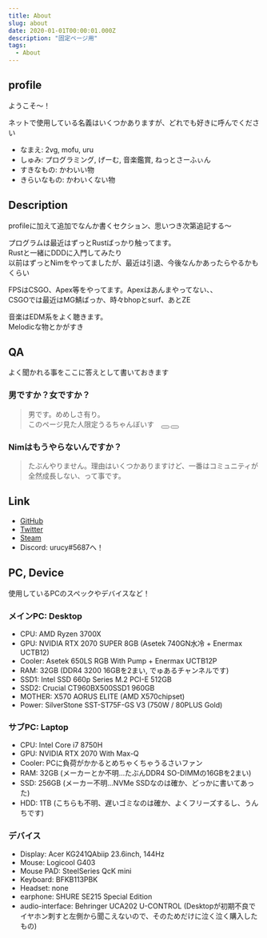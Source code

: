 ```yaml
---
title: About
slug: about
date: 2020-01-01T00:00:01.000Z
description: "固定ページ用"
tags:
  - About
---
```


## profile  
ようこそ～！

ネットで使用している名義はいくつかありますが、どれでも好きに呼んでください

- なまえ: 2vg, mofu, uru
- しゅみ: プログラミング, げーむ, 音楽鑑賞, ねっとさーふぃん
- すきなもの: かわいい物
- きらいなもの: かわいくない物

## Description  
profileに加えて追加でなんか書くセクション、思いつき次第追記する～

プログラムは最近はずっとRustばっかり触ってます。  
Rustと一緒にDDDに入門してみたり  
以前はずっとNimをやってましたが、最近は引退、今後なんかあったらやるかもくらい

FPSはCSGO、Apex等をやってます。Apexはあんまやってない、、  
CSGOでは最近はMG鯖ばっか、時々bhopとsurf、あとZE  

音楽はEDM系をよく聴きます。  
Melodicな物とかがすき

## QA  
よく聞かれる事をここに答えとして書いておきます

### 男ですか？女ですか？  
> 男です。めめしさ有り。  
> <audio id="uruchan" src="./audio/uruchan.mp3"></audio>
> このページ見た人限定うるちゃんぼいす　<button onclick="document.getElementById('uruchan').play()"><i class="gg-play-track-next"></i></button> <button onclick="document.getElementById('uruchan').pause()"><i class="gg-play-pause"></i></button>

### Nimはもうやらないんですか？  
> たぶんやりません。理由はいくつかありますけど、一番はコミュニティが全然成長しない、って事です。

## Link  
- [GitHub](https://github.com/2vg)
- [Twitter](https://twitter.com/2vg)
- [Steam](https://steamcommunity.com/id/kattanElite)
- Discord: urucy#5687へ！

## PC, Device  
使用しているPCのスペックやデバイスなど！

### メインPC: Desktop  
- CPU: AMD Ryzen 3700X
- GPU: NVIDIA RTX 2070 SUPER 8GB (Asetek 740GN水冷 + Enermax UCTB12)
- Cooler: Asetek 650LS RGB With Pump + Enermax UCTB12P
- RAM: 32GB (DDR4 3200 16GBを2まい, でゅあるチャンネルです)
- SSD1: Intel SSD 660p Series M.2 PCI-E 512GB
- SSD2: Crucial CT960BX500SSD1 960GB
- MOTHER: X570 AORUS ELITE (AMD X570chipset)
- Power: SilverStone SST-ST75F-GS V3 (750W / 80PLUS Gold)

### サブPC: Laptop  
- CPU: Intel Core i7 8750H
- GPU: NVIDIA RTX 2070 With Max-Q
- Cooler: PCに負荷がかかるとめちゃくちゃうるさいファン
- RAM: 32GB (メーカーとか不明...たぶんDDR4 SO-DIMMの16GBを2まい)
- SSD: 256GB (メーカー不明...NVMe SSDなのは確か、どっかに書いてあった)
- HDD: 1TB (こちらも不明、遅いゴミなのは確か、よくフリーズするし、うんちです)

### デバイス  
- Display: Acer KG241QAbiip 23.6inch, 144Hz
- Mouse: Logicool G403
- Mouse PAD: SteelSeries QcK mini
- Keyboard: BFKB113PBK
- Headset: none
- earphone: SHURE SE215 Special Edition
- audio-interface: Behringer UCA202 U-CONTROL (Desktopが初期不良でイヤホン刺すと左側から聞こえないので、そのためだけに泣く泣く購入したもの)
